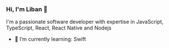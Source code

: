 ### Hi, I'm Liban 👋

I'm a passionate software developer with expertise in JavaScript, TypeScript, React, React Native and Nodejs

- 🌱 I’m currently learning: Swift






